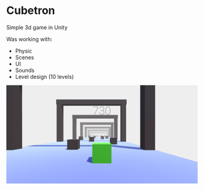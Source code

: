 # Cubetron
Simple 3d game in Unity

Was working with:
- Physic
- Scenes
- UI
- Sounds
- Level design (10 levels)

![Game screenshot](Screenshots/Screenshot_01.png)
